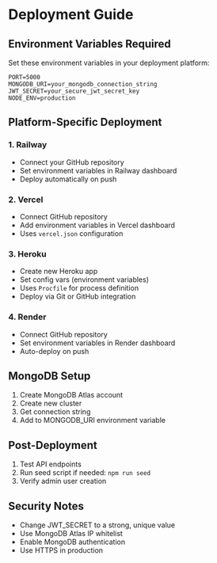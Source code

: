 # Deployment Guide

## Environment Variables Required

Set these environment variables in your deployment platform:

```
PORT=5000
MONGODB_URI=your_mongodb_connection_string
JWT_SECRET=your_secure_jwt_secret_key
NODE_ENV=production
```

## Platform-Specific Deployment

### 1. Railway
- Connect your GitHub repository
- Set environment variables in Railway dashboard
- Deploy automatically on push

### 2. Vercel
- Connect GitHub repository
- Add environment variables in Vercel dashboard
- Uses `vercel.json` configuration

### 3. Heroku
- Create new Heroku app
- Set config vars (environment variables)
- Uses `Procfile` for process definition
- Deploy via Git or GitHub integration

### 4. Render
- Connect GitHub repository
- Set environment variables in Render dashboard
- Auto-deploy on push

## MongoDB Setup

1. Create MongoDB Atlas account
2. Create new cluster
3. Get connection string
4. Add to MONGODB_URI environment variable

## Post-Deployment

1. Test API endpoints
2. Run seed script if needed: `npm run seed`
3. Verify admin user creation

## Security Notes

- Change JWT_SECRET to a strong, unique value
- Use MongoDB Atlas IP whitelist
- Enable MongoDB authentication
- Use HTTPS in production